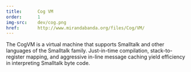 ```yaml
---
title:      Cog VM
order:      1
img-src:    dev/cog.png
href:       http://www.mirandabanda.org/files/Cog/VM/
---
```

The CogVM is a virtual machine that supports Smalltalk and other languages of
the Smalltalk family. Just-in-time compilation, stack-to-register mapping, and
aggressive in-line message caching yield efficiency in interpreting Smalltalk
byte code.